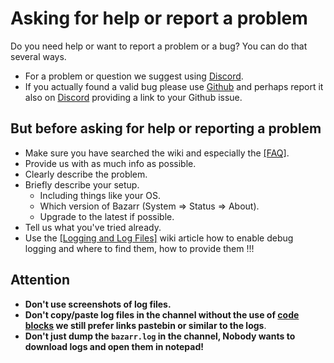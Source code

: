# Asking for help or report a problem

Do you need help or want to report a problem or a bug? You can do that several ways.

- For a problem or question we suggest using [Discord](https://discord.gg/MH2e2eb).
- If you actually found a valid bug please use [Github](https://github.com/morpheus65535/bazarr/issues/new?template=bug_report.md) and perhaps report it also on  [Discord](https://discord.gg/MH2e2eb) providing a link to your Github issue.

## But before asking for help or reporting a problem

- Make sure you have searched the wiki and especially the [[FAQ]](/Troubleshooting/FAQ/).
- Provide us with as much info as possible.
- Clearly describe the problem.
- Briefly describe your setup.
   - Including things like your OS.
   - Which version of Bazarr (System => Status => About).
   - Upgrade to the latest if possible.
- Tell us what you've tried already.
- Use the [[Logging and Log Files]](/Troubleshooting/Logging-and-Log-Files/) wiki article how to enable debug logging and where to find them, how to provide them !!!

## Attention

- **Don't use screenshots of log files.**
- **Don't copy/paste log files in the channel without the use of [code blocks](https://support.discord.com/hc/en-us/articles/210298617-Markdown-Text-101-Chat-Formatting-Bold-Italic-Underline-) we still prefer links pastebin or similar to the logs**.
- **Don't just dump the `bazarr.log` in the channel, Nobody wants to download logs and open them in notepad!**
